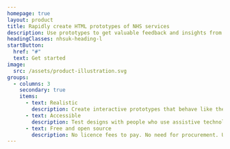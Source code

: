 ```yaml
---
homepage: true
layout: product
title: Rapidly create HTML prototypes of NHS services
description: Use prototypes to get valuable feedback and insights from user research or the people you work with.
headingClasses: nhsuk-heading-l
startButton:
  href: "#"
  text: Get started
image:
  src: /assets/product-illustration.svg
groups:
  - columns: 3
    secondary: true
    items:
      - text: Realistic
        description: Create interactive prototypes that behave like the real thing, across devices, using components from the design system.
      - text: Accessible
        description: Test designs with people who use assistive technology, including screen readers, voice control and screen magnification.
      - text: Free and open source
        description: No licence fees to pay. No need for procurement. Use with common free tools like Git and GitHub for collaboration.
---
```

